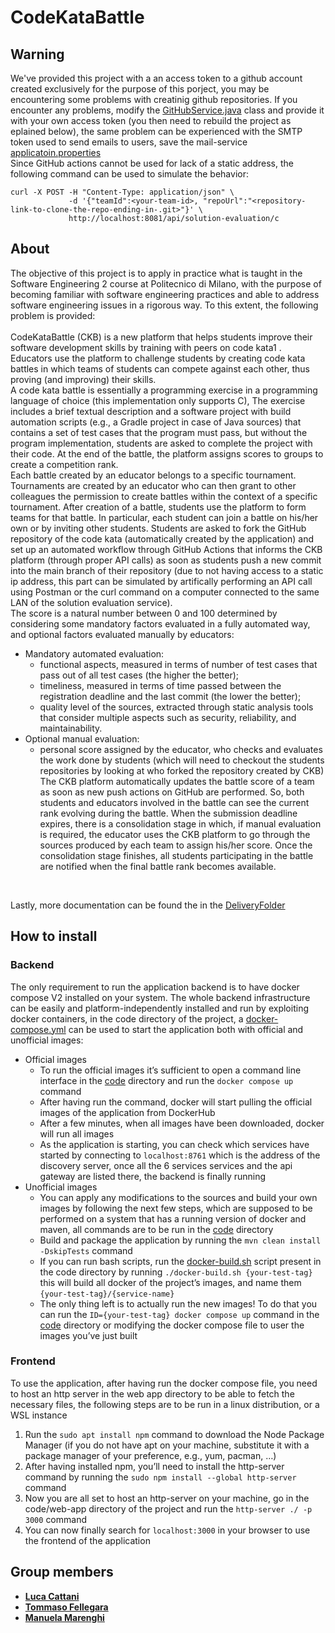 # CodeKataBattle
## Warning
We've provided this project with a an access token to a github account created exclusively for the purpose of this porject, you may be encountering some problems with creatinig github repositories. If you encounter any problems, modify the [GitHubService.java](./code/github-manager/src/main/java/ckb/GitHubManager/service/GitHubService.java) class and provide it with your own access token (you then need to rebuild the project as eplained below), the same problem can be experienced with the SMTP token used to send emails to users, save the mail-service [applicatoin.properties](./code/mail-service/src/main/resources/application.properties) <br>
Since GitHub actions cannot be used for lack of a static address, the following command can be used to simulate the behavior:
```
curl -X POST -H "Content-Type: application/json" \
             -d '{"teamId":<your-team-id>, "repoUrl":"<repository-link-to-clone-the-repo-ending-in-.git>"}' \
             http://localhost:8081/api/solution-evaluation/c

```

## About
The objective of this project is to apply in practice what is taught in the Software Engineering 2 course at Politecnico di Milano, with the purpose of becoming familiar with software engineering practices and able to address software engineering issues in a rigorous way. To this extent, the following problem is provided: <br> <br>
CodeKataBattle (CKB) is a new platform that helps students improve their software development skills by training with peers on code kata1 . Educators use the platform to challenge students by creating code kata battles in which teams of students can compete against each other, thus proving (and improving) their skills. <br>
A code kata battle is essentially a programming exercise in a programming language of choice (this implementation only supports C), The exercise includes a brief textual description and a software project with build automation scripts (e.g., a Gradle project in case of Java sources) that contains a set of test cases that the program must pass, but without the program implementation, students are asked to complete the project with their code. At the end of the battle, the platform assigns scores to groups to create a competition rank. <br>
Each battle created by an educator belongs to a specific tournament. Tournaments are created by an educator who can then grant to other colleagues the permission to create battles within the context of a specific tournament. After creation of a battle, students use the platform to form teams for that battle. In particular, each student can join a battle on his/her own or by inviting other students.
Students are asked to fork the GitHub repository of the code kata (automatically created by the application) and set up an automated workflow through GitHub Actions that informs the CKB platform (through proper API calls) as soon as students push a new commit into the main branch of their repository (due to not having access to a static ip address, this part can be simulated by artifically performing an API call using Postman or the curl command on a computer connected to the same LAN of the solution evaluation service). <br>
The score is a natural number between 0 and 100 determined by considering some mandatory factors evaluated in a fully automated way, and optional factors evaluated manually by educators:
* Mandatory automated evaluation:
  * functional aspects, measured in terms of number of test cases that pass out of all test cases (the higher the better);
  * timeliness, measured in terms of time passed between the registration deadline and the last commit (the lower the better);
  * quality level of the sources, extracted through static analysis tools that consider multiple aspects such as security, reliability, and maintainability.
* Optional manual evaluation:
  * personal score assigned by the educator, who checks and evaluates the work done by students (which will need to checkout the students repositories by looking at who forked the repository created by CKB)
 The CKB platform automatically updates the battle score of a team as soon as new push actions on GitHub are performed. So, both students and educators involved in the battle can see the current rank evolving during the battle. When the submission deadline expires, there is a consolidation stage in which, if manual evaluation is required, the educator uses the CKB platform to go through the sources produced by each team to assign his/her score. Once the consolidation stage finishes, all students participating in the battle are notified when the final battle rank becomes available.
<br>

Lastly, more documentation can be found the in the [DeliveryFolder](./DeliveryFolder/)

## How to install
### Backend
The only requirement to run the application backend is to have docker compose V2 installed on your system. The whole backend infrastructure can be easily and platform-independently installed and run by exploiting docker containers, in the code directory of the project, a [docker-compose.yml](./code/docker-compoe.yml) can be used to start the application both with official and unofficial images:
* Official images
  * To run the official images it’s sufficient to open a command line interface in the [code](./code/) directory and run the ```docker compose up``` command
  * After having run the command, docker will start pulling the official images of the application from DockerHub
  * After a few minutes, when all images have been downloaded, docker will run all images
  * As the application is starting, you can check which services have started by connecting to ```localhost:8761``` which is the address of the discovery server, once all the 6 services services and the api gateway are listed there, the backend is finally running
* Unofficial images
  * You can apply any modifications to the sources and build your own images by following the next few steps, which are supposed to be performed on a system that has a running version of docker and maven, all commands are to be run in the [code](./code/) directory
  * Build and package the application by running the ```mvn clean install -DskipTests``` command
  * If you can run bash scripts, run the [docker-build.sh](./code/docker-build.sh) script present in the code directory by running ```./docker-build.sh {your-test-tag}``` this will build all docker of the project’s images, and name them ```{your-test-tag}/{service-name}```
  * The only thing left is to actually run the new images! To do that you can run the ```ID={your-test-tag} docker compose up``` command in the [code](./code/) directory or modifying the docker compose file to user the images you’ve just built

### Frontend
To use the application, after having run the docker compose file, you need to host an http server in the web app directory to be able to fetch the necessary files, the following steps are to be run in a linux distribution, or a WSL instance
1. Run the ```sudo apt install npm``` command to download the Node Package Manager (if you do not have apt on your machine, substitute it with a package manager of your preference, e.g., yum, pacman, …)
2. After having installed npm, you’ll need to install the http-server command by running the ```sudo npm install --global http-server``` command
3. Now you are all set to host an http-server on your machine, go in the code/web-app directory of the project and run the ```http-server ./ -p 3000``` command
4. You can now finally search for ```localhost:3000``` in your browser to use the frontend of the application



## Group members

- [__Luca Cattani__](https://github.com/SigCatta)
- [__Tommaso Fellegara__](https://github.com/Felle33)
- [__Manuela Marenghi__](https://github.com/manuelamarenghi)
